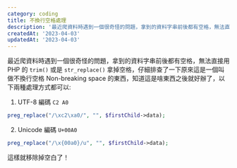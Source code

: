 ```yaml
---
category: coding
title: 不換行空格處理
description: '最近爬資料時遇到一個很奇怪的問題，拿到的資料字串前後都有空格，無法直接用 PHP 的'
createdAt: '2023-04-03'
updatedAt: '2023-04-03'
---
```


最近爬資料時遇到一個很奇怪的問題，拿到的資料字串前後都有空格，無法直接用 PHP 的 `trim()` 或是 `str_replace()` 拿掉空格，仔細排查了一下原來這是一個叫做不換行空格 Non-breaking space 的東西，知道這是啥東西之後就好辦了，以下兩種處理方式都可以:

1. UTF-8 編碼 `C2 A0`
```php
preg_replace("/\xc2\xa0/", "", $firstChild->data);
```

2. Unicode 編碼 `U+00A0`
```php
preg_replace("/\x{00a0}/u", "", $firstChild->data);
```

這樣就移除掉空白了！
